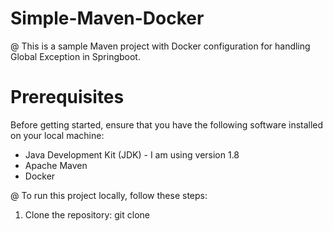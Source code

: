 # Simple-Maven-Docker

@ This is a sample Maven project with Docker configuration for handling Global Exception in Springboot.

# Prerequisites

Before getting started, ensure that you have the following software installed on your local machine:

- Java Development Kit (JDK) - I am using version 1.8
- Apache Maven
- Docker

@ To run this project locally, follow these steps:

1. Clone the repository: git clone 
